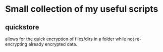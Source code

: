 # Small collection of my useful scripts
## quickstore
allows for the quick encryption of files/dirs in a folder while not re-encrypting already encrypted data.
